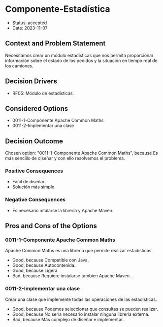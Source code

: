 # Componente-Estadística

* Status: accepted
* Date: 2023-11-07

## Context and Problem Statement

Necesitamos crear un módulo estadísticas que nos permita proporcionar información sobre el estado de los pedidos y la situación en tiempo real de los camiones.

## Decision Drivers

* RF05: Módulo de estadísticas.

## Considered Options

* 0011-1-Componente Apache Common Maths
* 0011-2-Implementar una clase

## Decision Outcome

Chosen option: "0011-1-Componente Apache Common Maths", because Es más sencillo de diseñar y con ello resolvemos el problema.

### Positive Consequences

* Fácil de diseñar.
* Solución más simple.

### Negative Consequences

* Es necesario intalarse la librería y Apache Maven.

## Pros and Cons of the Options

### 0011-1-Componente Apache Common Maths

Apache Common Maths es una librería que permite realizar estadísticas.

* Good, because Compatible con Java.
* Good, because Autocontenida.
* Good, because Ligera.
* Bad, because Requiere instalarse tambien Apache Maven.

### 0011-2-Implementar una clase

Crear una clase que implemente todas las operaciones de las estadisticas.

* Good, because Podemos seleccionar que consultas se pueden realizar.
* Good, because No sería necesario instalar ninguna librería externa.
* Bad, because Más complejo de diseñar e implementar.
